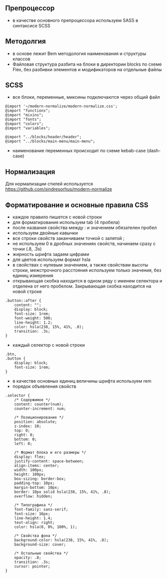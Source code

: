 ## Препроцессор
- в качестве основного препроцессора используем SASS в синтаксисе SCSS

## Методолгия
- в основе лежит Bem методология наименования и структуры классов
- Файловая структура разбита на блоки в директории blocks по схеме Flex, без разбивки элементов и модификаторов на отдельные файлы

## SCSS
- все блоки, переменные, миксины подключаются через общий файл
```
@import '~/modern-normalize/modern-normalize.css';
@import "functions";
@import "mixins";
@import "fonts";
@import "colors";
@import "variables";

@import "../blocks/header/header";
@import "../blocks/main-menu/main-menu";
```
- наименование переменных происходит по схеме kebab-case (dash-case)


## Нормализация
Для нормализации стилей используется https://github.com/sindresorhus/modern-normalize

## Форматирование и основные правила CSS
- каждое правило пишется с новой строки
- для форматирования используем tab (4 пробела)
- после названия свойства между : и значением обязателен пробел
- используем двойные кавычки
- все строки свойств заканчиваем точкой с запятой ;
- не используем 0 в дробных значениях свойств, начинаем сразу с точки (.8, .3s)
- жирность шрифта задаем цифрами
- для цветов используем формат hsla
- в свойствах с нулевым значением, а также свойствам высоты строки, межстрочного расстояния используем только значения, без единиц измерения
- открывающая скобка находится в одном ряду с именем селектора и отделена от него пробелом. Закрывающая скобка находится на новой строке
```
.button::after {
    content: "";
    display: block;
    font-size: 1rem;
    font-weight: 500;
    line-height: 1.2;
    color: hsla(238, 15%, 41%, .8);
    transition: .3s;
}
```
- каждый селектор с новой строки
```
.btn,
.button {
    display: block;
    font-size: 1rem;
}
```
- в качестве основных единиц величины шрифта используем rem
- порядок объявления свойств
```
.selector {
    /* Содержимое */
    content: counter(num);
    counter-increment: num;
                
    /* Позиционирование */
    position: absolute;
    z-index: 10;
    top: 0;
    right: 0;
    bottom: 0;
    left: 0;

    /* Формат блока и его размеры */
    display: flex;
    justify-content: space-between;
    align-items: center;
    width: 100px;
    height: 100px;
    box-sizing: border-box;
    padding-top: 10px;
    margin-bottom: 10px;
    border: 10px solid hsla(238, 15%, 41%, .8);
    overflow: hidden;

    /* Типографика */
    font-family: sans-serif;
    font-size: 16px;
    line-height: 1.4;
    text-align: right;
    color: hsla(0, 0%, 100%, 1);
    
    /* Свойства фона */
    background-color: hsla(238, 15%, 41%, .8);
    background-size: cover;

    /* Остальные свойства */
    opacity: .8;
    transition: .3s;
    cursor: pointer;
}
```



